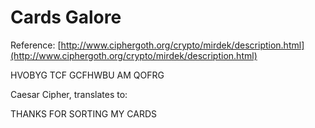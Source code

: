 # Cards Galore

Reference: [http://www.ciphergoth.org/crypto/mirdek/description.html](http://www.ciphergoth.org/crypto/mirdek/description.html)

HVOBYG TCF GCFHWBU AM QOFRG

Caesar Cipher, translates to:

THANKS FOR SORTING MY CARDS

